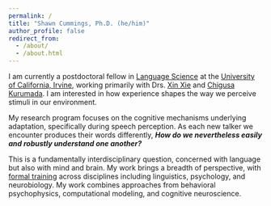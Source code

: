 ```yaml
---
permalink: /
title: "Shawn Cummings, Ph.D. (he/him)"
author_profile: false
redirect_from: 
  - /about/
  - /about.html
---
```


I am currently a postdoctoral fellow in [Language Science](https://www.langsci.uci.edu/) at the [University of California, Irvine](https://uci.edu/), working primarily with Drs. [Xin Xie](https://sites.uci.edu/sclab/people/) and [Chigusa Kurumada](https://kinderlab.bcs.rochester.edu/#people). I am interested in how experience shapes the way we perceive stimuli in our environment.

My research program focuses on the cognitive mechanisms underlying adaptation, specifically during speech perception. As each new talker we encounter produces their words differently, ***How do we nevertheless easily and robustly understand one another?***

This is a fundamentally interdisciplinary question, concerned with language but also with mind and brain. My work brings a breadth of perspective, with [formal training](https://shawnncummings.github.io/cv/) across disciplines including linguistics, psychology, and neurobiology. My work combines approaches from behavioral psychophysics, computational modeling, and cognitive neuroscience.
